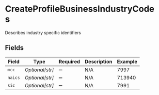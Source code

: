 # CreateProfileBusinessIndustryCodes

Describes industry specific identifiers


## Fields

| Field              | Type               | Required           | Description        | Example            |
| ------------------ | ------------------ | ------------------ | ------------------ | ------------------ |
| `mcc`              | *Optional[str]*    | :heavy_minus_sign: | N/A                | 7997               |
| `naics`            | *Optional[str]*    | :heavy_minus_sign: | N/A                | 713940             |
| `sic`              | *Optional[str]*    | :heavy_minus_sign: | N/A                | 7991               |